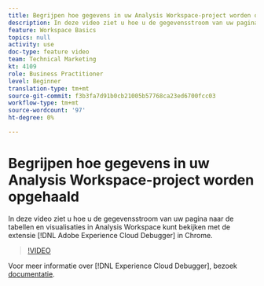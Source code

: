 ```yaml
---
title: Begrijpen hoe gegevens in uw Analysis Workspace-project worden opgehaald
description: In deze video ziet u hoe u de gegevensstroom van uw pagina naar de tabellen en visualisaties in Analysis Workspace kunt bekijken met de Adobe Experience Cloud Debugger-extensie in Chrome.
feature: Workspace Basics
topics: null
activity: use
doc-type: feature video
team: Technical Marketing
kt: 4109
role: Business Practitioner
level: Beginner
translation-type: tm+mt
source-git-commit: f3b3fa7d91b0cb21005b57768ca23ed6700fcc03
workflow-type: tm+mt
source-wordcount: '97'
ht-degree: 0%

---
```



# Begrijpen hoe gegevens in uw Analysis Workspace-project worden opgehaald

In deze video ziet u hoe u de gegevensstroom van uw pagina naar de tabellen en visualisaties in Analysis Workspace kunt bekijken met de extensie [!DNL Adobe Experience Cloud Debugger] in Chrome.

>[!VIDEO](https://video.tv.adobe.com/v/31072/?quality=12)

Voor meer informatie over [!DNL Experience Cloud Debugger], bezoek [documentatie](https://docs.adobe.com/content/help/en/debugger/using/experience-cloud-debugger.html).
